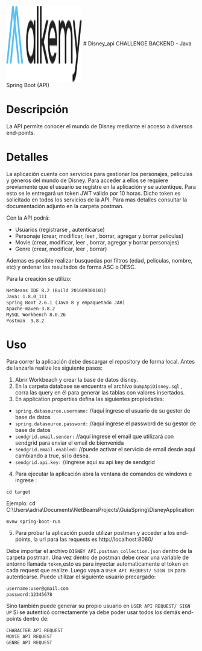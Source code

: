 <img align="center" height="200px" width="200px" src="https://github.com/adriangh1321/disney-api/blob/master/alkemyLogo.svg">
# Disney_api
CHALLENGE BACKEND - Java Spring Boot (API)

# Descripción
La API permite conocer el mundo de Disney mediante el acceso a diversos end-points.
# Detalles

La aplicación cuenta con servicios para gestionar los personajes, películas y géneros del mundo de Disney.
Para acceder a ellos se requiere previamente que el usuario se registre en la aplicación y se autentique. Para esto se le entregará un token JWT válido por 10 horas.
Dicho token es solicitado en todos los servicios de la API. Para mas detalles consultar la documentación adjunto en la carpeta postman.

Con la API podrá:
- Usuarios (registrarse , autenticarse)
- Personaje (crear, modificar, leer , borrar, agregar y borrar películas)
- Movie (crear, modificar, leer , borrar, agregar y borrar personajes)
- Genre (crear, modificar, leer , borrar)

Ademas es posible realizar busquedas por filtros (edad, peliculas, nombre, etc) y ordenar los resultados de forma ASC o DESC.

Para la creación se utilizo:
```
NetBeans IDE 8.2 (Build 201609300101)
Java: 1.8.0_111  
Spring Boot 2.6.1 (Java 8 y empaquetado JAR)
Apache-maven-3.8.2
MySQL Workbench 8.0.26
Postman  9.8.2
```

# Uso
Para correr la aplicación debe descargar el repository de forma local. Antes de lanzarla realize los siguiente pasos:

1. Abrir Workbeach y crear la base de datos disney.
2. En la carpeta database se encuentra el archivo `DumpApiDisney.sql` , corra las query en él para generar las tablas con valores insertados.
3. En application.properties defina las siguientes propiedades:

- `spring.datasource.username:` //aquí ingrese el usuario de su gestor de base de datos
- `spring.datasource.password:` //aquí ingrese el password de su gestor de base de datos
- `sendgrid.email.sender:` //aquí ingrese el email que utilizará con sendgrid para enviar el email de bienvenida
- `sendgrid.email.enabled:`   //puede activar el servicio de email desde aquí cambiando a true, si lo desea.
- `sendgrid.api.key:`  //ingrese aquí su api key de sendgrid
 
4. Para ejecutar la aplicación abra la ventana de comandos de windows e ingrese :
```
cd target
```
Ejemplo:
cd C:\Users\adria\Documents\NetBeansProjects\GuiaSpring\DisneyApplication

```
mvnw spring-boot-run
```

5. Para probar la aplicación puede utilizar postman y acceder a los end-points, la url para las requests es http://localhost:8080/

Debe importar el archivo `DISNEY API.postman_collection.json` dentro de la carpeta postman. Una vez dentro de postman debe crear una variable de entorno llamada `token`,esto es  para inyectar automaticamente el token en cada request que realize .Luego vaya a `USER API REQUEST/ SIGN IN` para autenticarse. Puede utilizar el siguiente usuario precargado:
```
username:user@gmail.com
password:12345678
```
Sino también puede generar su propio usuario en `USER API REQUEST/ SIGN UP`
Si se autenticó correctamente ya debe poder usar todos los demás end-points dentro de:
```
CHARACTER API REQUEST
MOVIE API REQUEST
GENRE API REQUEST
```

